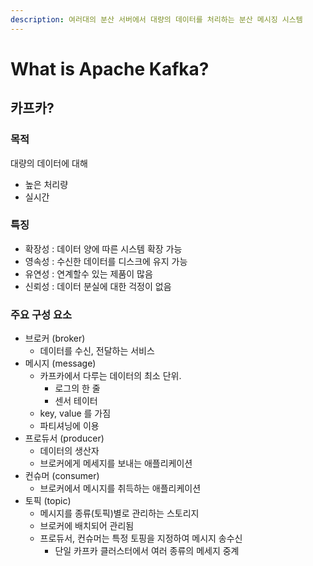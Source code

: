 ```yaml
---
description: 여러대의 분산 서버에서 대량의 데이터를 처리하는 분산 메시징 시스템
---
```


# What is Apache Kafka?

## 카프카?

### 목적

대량의 데이터에 대해 

* 높은 처리량
* 실시간

### 특징

* 확장성 : 데이터 양에 따른 시스템 확장 가능
* 영속성 : 수신한 데이터를 디스크에 유지 가능
* 유연성 : 연계할수 있는 제품이 많음
* 신뢰성 : 데이터 분실에 대한 걱정이 없음



### 주요 구성 요소

* 브로커 \(broker\)
  * 데이터를 수신, 전달하는 서비스
* 메시지 \(message\)
  * 카프카에서 다루는 데이터의 최소 단위.
    * 로그의 한 줄
    * 센서 테이터
  * key, value 를 가짐
  * 파티셔닝에 이용
* 프로듀서 \(producer\)
  * 데이터의 생산자
  * 브로커에게 메세지를 보내는 애플리케이션
* 컨슈머 \(consumer\)
  * 브로커에서 메시지를 취득하는 애플리케이션
* 토픽 \(topic\)
  * 메시지를 종류\(토픽\)별로 관리하는 스토리지
  * 브로커에 배치되어 관리됨
  * 프로듀서, 컨슈머는 특정 토핑을 지정하여 메시지 송수신
    * 단일 카프카 클러스터에서 여러 종류의 메세지 중계







